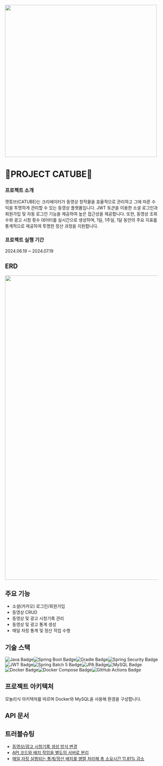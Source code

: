 <p align="left">
  <img src="https://postfiles.pstatic.net/MjAyNDA3MjBfMjM0/MDAxNzIxNDEwNDExMDUz.CKXpW2vWbk0CpB2vtjDPlnixI046ROcbx28qJ6heHbog.ShKsdHjEK7f0I2penVHVqeNcT-5fPCIjMG56lOQbt4wg.PNG/SE-17a259f2-2116-4cd0-84b3-579aa4bc5bdc.png?type=w2000" width="500">
</p>

# **💸PROJECT CATUBE💸**

### 프로젝트 소개
캣튜브(CATUBE)는 크리에이터가 동영상 창작물을 효율적으로 관리하고 그에 따른 수익을 투명하게 관리할 수 있는 동영상 플랫폼입니다. JWT 토큰을 이용한 소셜 로그인과 회원가입 및 자동 로그인 기능을 제공하여 높은 접근성을 제공합니다. 또한, 동영상 조회수와 광고 시청 횟수 데이터를 실시간으로 생성하며, 1일, 1주일, 1달 동안의 주요 지표를 통계적으로 제공하여 투명한 정산 과정을 지원합니다.

### 프로젝트 실행 기간
2024.06.19 ~ 2024.07.19

## ERD
<p align="left">
  <img src="https://postfiles.pstatic.net/MjAyNDA3MjBfMjQ2/MDAxNzIxNDA2NjQ3MzI1.ZGJ0PU7MqhzjWNI6Mud8HD2MkMl7_dTfA1rNZXcraLMg.VbqIIziJs880PPOMoFtr_926H3-pPo_ulZAFw9n-0FIg.PNG/image.png?type=w2000" height="1000">
</p>

## 주요 기능
- 소셜(카카오) 로그인/회원가입
- 동영상 CRUD
- 동영상 및 광고 시청기록 관리
- 동영상 및 광고 통계 생성
- 매일 자정 통계 및 정산 작업 수행

## 기술 스택
<img src="https://img.shields.io/badge/Java-21-007396?style=for-the-badge&logo=java&logoColor=white" alt="Java Badge"><img src="https://img.shields.io/badge/Spring%20Boot-3.3.0-6DB33F?style=for-the-badge&logo=spring-boot&logoColor=white" alt="Spring Boot Badge"><img src="https://img.shields.io/badge/Gradle-8.8-02303A?style=for-the-badge&logo=gradle&logoColor=white" alt="Gradle Badge"><img src="https://img.shields.io/badge/Spring%20Security-6DB33F?style=for-the-badge&logo=Spring%20Security&logoColor=white" alt="Spring Security Badge"><img src="https://img.shields.io/badge/JWT-000000?style=for-the-badge&logo=json-web-tokens&logoColor=white" alt="JWT Badge"><img src="https://img.shields.io/badge/Spring%20Batch-5.0-6DB33F?style=for-the-badge&logo=spring&logoColor=white" alt="Spring Batch 5 Badge"><img src="https://img.shields.io/badge/JPA-59666C?style=for-the-badge&logo=Hibernate&logoColor=white" alt="JPA Badge"><img src="https://img.shields.io/badge/MySQL-4479A1?style=for-the-badge&logo=MySQL&logoColor=white" alt="MySQL Badge"><img src="https://img.shields.io/badge/Docker-2496ED?style=for-the-badge&logo=Docker&logoColor=white" alt="Docker Badge"><img src="https://img.shields.io/badge/Docker Compose-2496ED?style=for-the-badge&logo=Docker&logoColor=white" alt="Docker Compose Badge"><img src="https://img.shields.io/badge/GitHub%20Actions-2088FF?style=for-the-badge&logo=GitHub%20Actions&logoColor=white" alt="GitHub Actions Badge">

## 프로젝트 아키텍처
모놀리식 아키텍처를 따르며 Docker와 MySQL을 사용해 환경을 구성합니다.

## API 문서


## 트러블슈팅
- [동영상/광고 시청기록 생성 방식 변경](https://candle-wasp-12a.notion.site/44e0c718251b4a47a7475db665145230?pvs=4)
- [API 코드와 배치 작업을 별도의 서버로 분리](https://candle-wasp-12a.notion.site/API-898548b7689945bbb69f415b2713b870?pvs=4)
- [매일 자정 실행되는 통계/정산 배치를 병렬 처리해 총 소요시간 11.81% 감소](https://candle-wasp-12a.notion.site/11-81-dba0e501da9941dc9c5e497c78f37f0b?pvs=4)